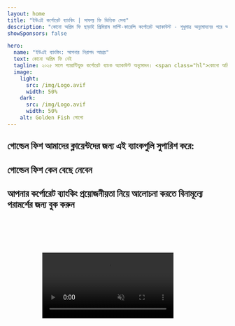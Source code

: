 ```yaml
---
layout: home
title: "ইউএই কর্পোরেট ব্যাংকিং | সাফল্য ফি ভিত্তিক সেবা"
description: "কোনো অগ্রিম ফি ছাড়াই প্রিমিয়াম মাল্টি-কারেন্সি কর্পোরেট অ্যাকাউন্ট - শুধুমাত্র অনুমোদনের পরে অর্থ প্রদান করুন। সম্পূর্ণ আবেদন ব্যবস্থাপনা ৯৮% সাফল্য হারের সাথে। গ্যারান্টিযুক্ত অ্যাকাউন্ট খোলা।"
showSponsors: false

hero:
  name: "ইউএই ব্যাংকিং: আপনার নিরাপদ আশ্রয়"
  text: কোনো অগ্রিম ফি নেই
  tagline: ২০২৫ সালে গ্যারান্টিযুক্ত কর্পোরেট ব্যাংক অ্যাকাউন্ট অনুমোদন। <span class="hl">কোনো অগ্রিম ফি নেই</span> - শুধুমাত্র অনুমোদনের পরে অর্থ প্রদান করুন। ৯০% সাফল্য হার।
  image:
    light:
      src: /img/Logo.avif
      width: 50%
    dark:
      src: /img/Logo.avif
      width: 50%
    alt: Golden Fish লোগো
---
```


<FeatureCards :features="[
  {
    title: 'গ্যারান্টিযুক্ত অ্যাকাউন্ট অনুমোদন',
    bullet: '✓',
    items: [
      'প্রথম অ্যাকাউন্ট অনুমোদনের জন্য **দুই মাসের গ্যারান্টি**',
      'দ্বিতীয় অ্যাকাউন্টের জন্য তিন মাসের গ্যারান্টি',
      'মানসম্পন্ন ব্যবসায়িক পরিকল্পনা প্রস্তুতি',
      'বিস্তৃত সতর্কতা সহায়তা',
      'ব্যাংকের সাথে সরাসরি যোগাযোগের কৌশল',
      'সম্পূর্ণ ব্যাংকিং প্যাকেজ সেটআপ'
    ],
    linkText: 'আরও পড়ুন',
    link: '../../corporate-banking-services/guaranteed-account-approvals',
    icon: {
      light: '/video/iStock-2186765808.mp4',
      dark: '/video/iStock-2166377244.mp4',
      alt: 'ব্যাংকিং প্রয়োজনীয়তা',
    }
  },
]" />

<FeatureCards :features="[
  {
    title: 'উচ্চ-ঝুঁকিপূর্ণ ব্যবসার জন্য ইউএই ব্যাংক অ্যাকাউন্ট',
    items: [
      'বর্ধিত সতর্কতা মূল্যায়নে (EDD) বিশেষজ্ঞ নির্দেশনা',
      'লেনদেন পর্যবেক্ষণ এবং ঝুঁকি ব্যবস্থাপনা',
      'কমপ্লায়েন্স নীতি এবং পদ্ধতি সেটআপ',
      'ব্যাংক সম্পর্ক ব্যবস্থাপনা',
      'নিয়মিত কমপ্লায়েন্স আপডেট এবং অডিট',
      'অ্যাকাউন্ট নিরাপত্তার জন্য জরুরি পরিকল্পনা'
    ],
    linkText: 'আরও পড়ুন',
    link: '../../corporate-banking-services/UAE-Bank-Accounts-for-High-Risk-Business',
    icon: {
      light: '/img/iStock-1333000394.avif',
      dark: '/img/iStock-584576538.avif',
      alt: 'ব্যাংকিং সেবা',
    }
  },
  {
    title: 'কমপ্লায়েন্ট থাকুন: আপনার ইউএই ব্যবসা সুরক্ষিত করুন',
    items: [
      'সম্ভাব্য ঝুঁকি চিহ্নিত করতে নিয়মিত কমপ্লায়েন্স অডিট',
      'সরকারি অনুমোদনের জন্য সম্পূর্ণ PRO সেবা',
      'লাইসেন্স নবায়ন ব্যবস্থাপনা এবং সতর্কতা',
      'ব্যাংকিং পরামর্শ এবং অ্যাকাউন্ট রক্ষণাবেক্ষণ',
      'VAT এবং ESR কমপ্লায়েন্স সহায়তা',
      'কর্মচারী ভিসা এবং শ্রম আইন কমপ্লায়েন্স',
      'নিয়ন্ত্রক আপডেট সম্পর্কে প্রশিক্ষণ কর্মশালা'
    ],
    linkText: 'আরও পড়ুন',
    link: '../../company-registration/Protect-Your-Business',
    icon: {
      light: '/img/iStock-1382278859.jpg',
      dark: '/img/iStock-1867623684.jpg',
      alt: 'ব্যাংকিং সেবা',
    }
  },
  {
    title: 'ইউএই কর্পোরেট ব্যাংকিং সুবিধা',
    items: [
      'Moody\'s রেটিং **Aa2** সহ শক্তিশালী ব্যাংকিং ব্যবস্থা',
      '**১৯৮০ সাল থেকে স্থির USD বিনিময় হার**',
      'মূলধন স্থানান্তরে কোনো বিধিনিষেধ নেই',
      'US$184 বিলিয়নের বেশি বৈদেশিক মজুদ',
      'রাজনৈতিক এবং অর্থনৈতিক স্থিতিশীলতা',
      'সরকার-সমর্থিত ব্যাংকিং ব্যবস্থা',
      'বিশ্বমানের ডিজিটাল ব্যাংকিং'
    ],
    linkText: 'আরও পড়ুন',
    link: '../../company-registration/banking',
    icon: {
      light: '/img/iStock-1032707788.jpg',
      dark: '/img/iStock-1152367067.avif',
      alt: 'ব্যাংকিং প্রক্রিয়া',
    }
  }
]" />

## গোল্ডেন ফিশ আমাদের ক্লায়েন্টদের জন্য এই ব্যাংকগুলি সুপারিশ করে:

<!--@include: /../../include/recommended-banks.md-->

## গোল্ডেন ফিশ কেন বেছে নেবেন

<BenefitsList :features="[
  {
    icon: '🏆',
    title: 'উচ্চ-ঝুঁকি বিশেষজ্ঞতা',
    text: 'উচ্চ-ঝুঁকিপূর্ণ এলাকার জটিল কেসগুলিতে বিশেষজ্ঞ। enhanced due diligence (EDD) প্রয়োজনীয়তার গভীর বোঝাপড়া।'
  },
  {
    icon: '💰',
    title: 'সাফল্য-ভিত্তিক ফি',
    text: 'কোনো অগ্রিম ফি নেই - **শুধুমাত্র অনুমোদনের পরে অর্থ প্রদান করুন।** ভিসার ক্ষেত্রে ৯৮% এবং ব্যাংক অ্যাকাউন্টের ক্ষেত্রে ৯০% সাফল্যের হার।'
  },
  {
    icon: '🏦',
    title: 'ব্যাংক সম্পর্ক',
    text: 'UAE-এর প্রধান ব্যাংকগুলির সাথে শক্তিশালী অংশীদারিত্ব। অনুমোদনের সম্ভাবনা বাড়াতে একাধিক ব্যাংকিং বিকল্প।'
  },
  {
    icon: '📊',
    title: 'সম্পূর্ণ কমপ্লায়েন্স সহায়তা',
    text: 'ESR রিপোর্ট, UBO ফাইলিং এবং নিয়ন্ত্রক প্রয়োজনীয়তার মাধ্যমে বিশেষজ্ঞ গাইডেন্স। নিয়মিত কমপ্লায়েন্স আপডেট।'
  },
  {
    icon: '📝',
    title: 'ডকুমেন্টেশন এক্সেলেন্স',
    text: 'ব্যবসায়িক পরিকল্পনা এবং কমপ্লায়েন্স নীতি সহ সমস্ত প্রয়োজনীয় নথির পেশাদার প্রস্তুতি।'
  },
  {
    icon: '🤝',
    title: 'দীর্ঘমেয়াদী অংশীদারিত্ব',
    text: 'সেটআপের পরে ব্যাংকিং অপারেশন, হিসাবরক্ষণ, কর এবং কমপ্লায়েন্স প্রয়োজনীয়তায় **নিরন্তর সহায়তা**।'
  }
]" />

## আপনার কর্পোরেট ব্যাংকিং প্রয়োজনীয়তা নিয়ে আলোচনা করতে বিনামূল্যে পরামর্শের জন্য বুক করুন

<video  autoplay muted playsinline style="padding: 80px" >
  <source src="/video/iStock-2185918790.mp4" type="video/mp4">
</video>

<ContactFormModal formName="Banking [offer]" buttonText="বিনামূল্যে পরামর্শ পান" :services="[
 '🏢 UAE রেসিডেন্ট কর্পোরেট অ্যাকাউন্ট',
 '🌐 নন-UAE রেসিডেন্ট কর্পোরেট অ্যাকাউন্ট (লো রিস্ক)',
 '⚠️ নন-UAE রেসিডেন্ট কর্পোরেট অ্যাকাউন্ট (হাই রিস্ক)',
 '👤 ব্যক্তিগত ব্যাংক অ্যাকাউন্ট']"/>
